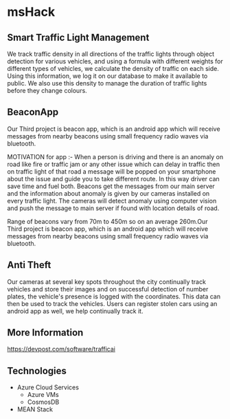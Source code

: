 # msHack

## Smart Traffic Light Management 
We track traffic density in all directions of the traffic lights through object detection for various vehicles, and using a formula with different weights for different types of vehicles, we calculate the density of traffic on each side. Using this information, we log it on our database to make it available to public. We also use this density to manage the duration of traffic lights before they change colours.


## BeaconApp

Our Third project is beacon app, which is an android app which will receive messages from nearby beacons using small frequency radio waves via bluetooth.

MOTIVATION for app :- When a person is driving and there is an anomaly on road like fire or traffic jam or any other issue which can delay in traffic then on traffic light of that road a message will be popped on your smartphone about the issue and guide you to take different route. In this way driver can save time and fuel both. Beacons get the messages from our main server and the information about anomaly is given by our cameras installed on every traffic light. The cameras will detect anomaly using computer vision and push the message to main server if found with location details of road.

Range of beacons vary from 70m to 450m so on an average 260m.Our Third project is beacon app, which is an android app which will receive messages from nearby beacons using small frequency radio waves via bluetooth. 

## Anti Theft

Our cameras at several key spots throughout the city continually track vehicles and store their images and on successful detection of number plates, the vehicle's presence is logged with the coordinates. This data can then be used to track the vehicles. Users can register stolen cars using an android app as well, we help continually track it.

## More Information

https://devpost.com/software/trafficai

## Technologies

- Azure Cloud Services
    -   Azure VMs 
    -   CosmosDB 
- MEAN Stack
    